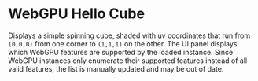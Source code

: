 # WebGPU Hello Cube

Displays a simple spinning cube, shaded with uv coordinates that run from `(0,0,0)` from one corner to `(1,1,1)` on the other. The UI panel displays which WebGPU features are supported by the loaded instance. Since WebGPU instances only enumerate their supported features instead of all valid features, the list is manually updated and may be out of date.
